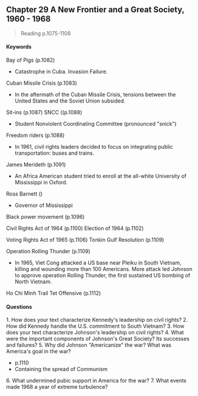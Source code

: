 ## Chapter 29 A New Frontier and a Great Society, 1960 - 1968

>Reading
p.1075-1108

#### Keywords
Bay of Pigs (p.1082)
+ Catastrophe in Cuba. Invasion Failure.

Cuban Missile Crisis (p.1083)
+ In the aftermath of the Cuban Missile Crisis, tensions between the United States and the Soviet Union subsided.

Sit-ins (p.1087)
SNCC ((p.1088)
+ Student Nonviolent Coordinating Committee (pronounced "snick")

Freedom riders (p.1088)
+ In 1961, civil rights leaders decided to focus on integrating public transportation: buses and trains.

James Merideth (p.1091)
+ An Africa American student tried to enroll at the all-white University of Mississippi in Oxford.

Ross Barnett ()
+ Governor of Mississippi

Black power movement (p.1096)

Civil Rights Act of 1964 (p.1100)
Election of 1964 (p.1102)

Voting Rights Act of 1965 (p.1106)
Tonkin Gulf Resolution (p.1109)

Operation Rolling Thunder (p.1109)
+ In 1965, Viet Cong attacked a US base near Pleiku in South Vietnam, killing and wounding more than 100 Americans. More attack led Johnson to approve operation Rolling Thunder, the first sustained US bombing of North Vietnam.

Ho Chi Minh Trail
Tet Offensive (p.1112)

#### Questions
1\.	How does your text characterize Kennedy's leadership on civil rights?
2\.	How did Kennedy handle the U.S. commitment to South Vietnam?
3\.	How does your text characterize Johnson's leadership on civil rights?
4\.	What were the important components of Johnson's Great Society? Its successes and failures?
5\.	Why did Johnson "Americanize" the war? What was America's goal in the war?
+ p.1110
+ Containing the spread of Communism

6\.	What undermined pubic support in America for the war?
7\.	What events made 1968 a year of extreme turbulence?
